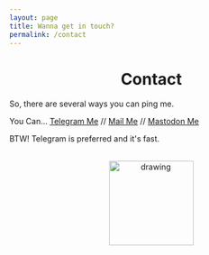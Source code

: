 ```yaml
---
layout: page
title: Wanna get in touch?
permalink: /contact
---
```

<h1 style="text-align:center;">Contact</h1>

So, there are several ways you can ping me.

You Can... [Telegram Me](https://t.me/saqibhssn) // [Mail Me](mailto:nsaqib@duck.com) // [Mastodon Me](https://mastodon.social/@twistedhead)

BTW! Telegram is preferred and it's fast.

<br>

<center><a href="https://stallman.org/facebook.html"><img src="https://stallman.org/no-facebook.svg" alt="drawing" width="150"/></a></center>
